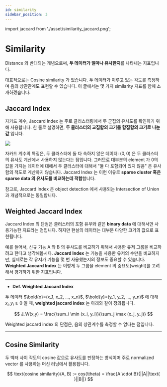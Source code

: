 ```yaml
---
id: similarity
sidebar_position: 3
---
```

import jaccard from './asset/similarity_jaccard.png';

# Similarity

Distance 와 반대되는 개념으로써, **두 데이터가 얼마나 유사한지**를 나타내는 지표입니다.

대표적으로는 Cosine similarity 가 있습니다. 두 데이터가 이루고 있는 각도를 측정하며 음의 상관관계도 표현할 수 있습니다. 이 글에서는 몇 가지 similarity 지표를 함께 소개하겠습니다.

## Jaccard Index

자카드 계수, Jaccard Index 는 주로 클러스터링에서 두 군집의 유사도를 확인하기 위해 사용합니다. 한 줄로 설명하면, **두 클러스터의 교집합의 크기를 합집합의 크기로 나눈 값** 입니다.

<div style={{textAlign: 'Center'}}> 
    <img src={jaccard} />
</div>

자카드 계수의 특징은, 두 클러스터에 둘 다 속하지 않은 데이터: $(0, 0)$ 은 두 클러스터의 유사도 계산에서 사용하지 않는다는 점입니다. 그러므로 대부분의 element 가 0의 값을 가지는 데이터에 대해서 두 클러스터에 대해서 "둘 다 포함되어 있지 않음" 은 유사함의 척도로 계산하지 않습니다. Jaccard Index 는 이런 이유로 **sparse cluster 혹은 sparse data 의 유사도를 비교하는데 적합**합니다.

참고로, Jaccard Index 은 object detection 에서 사용되는 Intersection of Union 과 개념적으로는 동일합니다.

## Weighted Jaccard Index

Jaccard Index 의 단점은 클러스터의 포함 유무와 같은 **binary data** 에 대해서만 사용가능한 지표라는 점입니다. 하지만 현실의 데이터는 대부분 다양한 크기의 값으로 표현됩니다. 

예를 들어서, 신규 기능 A 와 B 의 유사도를 비교하기 위해서 사용한 유저 그룹을 비교하려고 한다고 생각해봅시다. **Jaccard Index** 는 기능을 사용한 유저의 수만을 비교하지만, 실제로는 각 유저가 기능을 몇 번 사용했는지의 정보도 중요할 수 있습니다. **Weighted Jaccard Index** 는 이렇게 두 그룹을 element 의 중요도(weight)를 고려해서 평가하기 위한 지표입니다.

---
- **Def. Weighted Jaccard Index**

두 데이터 $\bold{x}=(x_1, x_2, ..., x_n)$, $\bold{y}=(y_1, y_2, ..., y_n)$ 에 대해 $x_i, y_i \geq 0$ 일 때, **weighted jaccard index** 는 아래와 같이 정의됩니다.

$$
J_W(x,y) = \frac{\sum_i \min (x_i, y_i)}{\sum_j \max (x_j, y_j)}
$$

Weighted jaccard index 의 단점은, 음의 상관계수를 측정할 수 없다는 점입니다.

---

## Cosine Similarity

두 벡터 사이 각도의 cosine 값으로 유사도를 판정하는 방식이며 주로 normalized vector 를 사용하는 머신 러닝에서 활용됩니다.

$$
\text{cosine similarity}(A, B) := cos(\theta) = \frac{A \cdot B}{||A||\text{ }||B||}
$$


